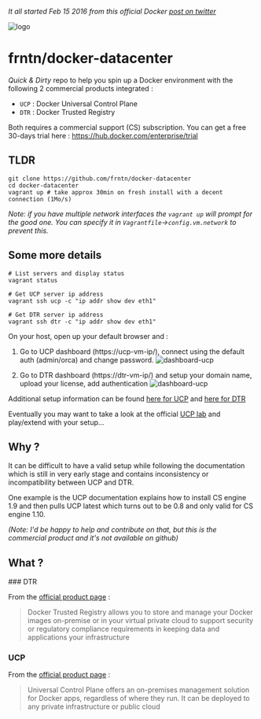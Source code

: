 *It all started Feb 15 2016 from this official Docker 
[post on twitter](https://twitter.com/docker/status/699276372204773376)*

![logo](../master/img/docker-datacenter.jpg?raw=true)

# frntn/docker-datacenter

*Quick & Dirty* repo to help you spin up a Docker environment with 
the following 2 commercial products integrated :

  * `UCP` : Docker Universal Control Plane
  * `DTR` : Docker Trusted Registry

Both requires a commercial support (CS) subscription.
You can get a free 30-days trial here : https://hub.docker.com/enterprise/trial

## TLDR

```
git clone https://github.com/frntn/docker-datacenter
cd docker-datacenter
vagrant up # take approx 30min on fresh install with a decent connection (1Mo/s)
```

*Note: if you have multiple network interfaces the `vagrant up` will prompt for
the good one. You can specify it in `Vagrantfile`->`config.vm.network` to
prevent this.*

## Some more details

```
# List servers and display status
vagrant status

# Get UCP server ip address
vagrant ssh ucp -c "ip addr show dev eth1"

# Get DTR server ip address
vagrant ssh dtr -c "ip addr show dev eth1"
```

On your host, open up your default browser and :

1. Go to UCP dashboard (https://ucp-vm-ip/), connect using the default auth 
(admin/orca) and change password.
![dashboard-ucp](../master/img/dashboard-ucp.png?raw=true)

2. Go to DTR dashboard (https://dtr-vm-ip/) and setup your domain name, upload
your license, add authentication
![dashboard-ucp](../master/img/dashboard-ucp.png?raw=true)

Additional setup information can be found
[here for UCP](http://ucp-beta-docs.s3-website-us-west-1.amazonaws.com/) and 
[here for DTR](https://docs.docker.com/docker-trusted-registry/configuration/) 

Eventually you may want to take a look at the official 
[UCP lab](https://github.com/docker/ucp_lab) and play/extend with your setup...

## Why ?

It can be difficult to have a valid setup while following the documentation 
which is still in very early stage and contains inconsistency or 
incompatibility between UCP and DTR. 

One example is the UCP documentation explains how to install CS engine 1.9 
and then pulls UCP latest which turns out to be 0.8 and only valid for CS 
engine 1.10.

*(Note: I'd be happy to help and contribute on that, but this is the 
commercial product and it's not available on github)*

## What ?

### DTR

From the [official product page](https://www.docker.com/products/docker-trusted-registry) :

> Docker Trusted Registry allows you to store and manage 
> your Docker images on-premise 
> or in your virtual private cloud to support security 
> or regulatory compliance requirements 
> in keeping data and applications your infrastructure

### UCP

From the [official product page](https://www.docker.com/products/docker-universal-control-plane) :

> Universal Control Plane offers an on-premises management 
> solution for Docker apps, regardless of where they run.
> It can be deployed to any private infrastructure 
> or public cloud

